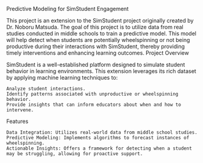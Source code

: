 Predictive Modeling for SimStudent Engagement

This project is an extension to the SimStudent project originally created by Dr. Noboru Matsuda. The goal of this project is to utilize data from real studies conducted in middle schools to train a predictive model. This model will help detect when students are potentially wheelspinning or not being productive during their interactions with SimStudent, thereby providing timely interventions and enhancing learning outcomes.
Project Overview

SimStudent is a well-established platform designed to simulate student behavior in learning environments. This extension leverages its rich dataset by applying machine learning techniques to:

    Analyze student interactions.
    Identify patterns associated with unproductive or wheelspinning behavior.
    Provide insights that can inform educators about when and how to intervene.

Features

    Data Integration: Utilizes real-world data from middle school studies.
    Predictive Modeling: Implements algorithms to forecast instances of wheelspinning.
    Actionable Insights: Offers a framework for detecting when a student may be struggling, allowing for proactive support.
